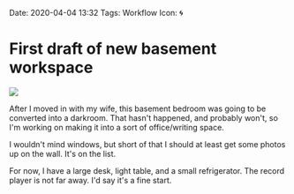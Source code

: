 Date: 2020-04-04 13:32
Tags: Workflow
Icon: 🌀

# First draft of new basement workspace

![][image-1]

After I moved in with my wife, this basement bedroom was going to be converted into a darkroom. That hasn't happened, and probably won't, so I'm working on making it into a sort of office/writing space.

I wouldn't mind windows, but short of that I should at least get some photos up on the wall. It's on the list.

For now, I have a large desk, light table, and a small refrigerator. The record player is not far away. I'd say it's a fine start.


[image-1]:	/_img/2020/2020-04-04_basement-workspace.jpg